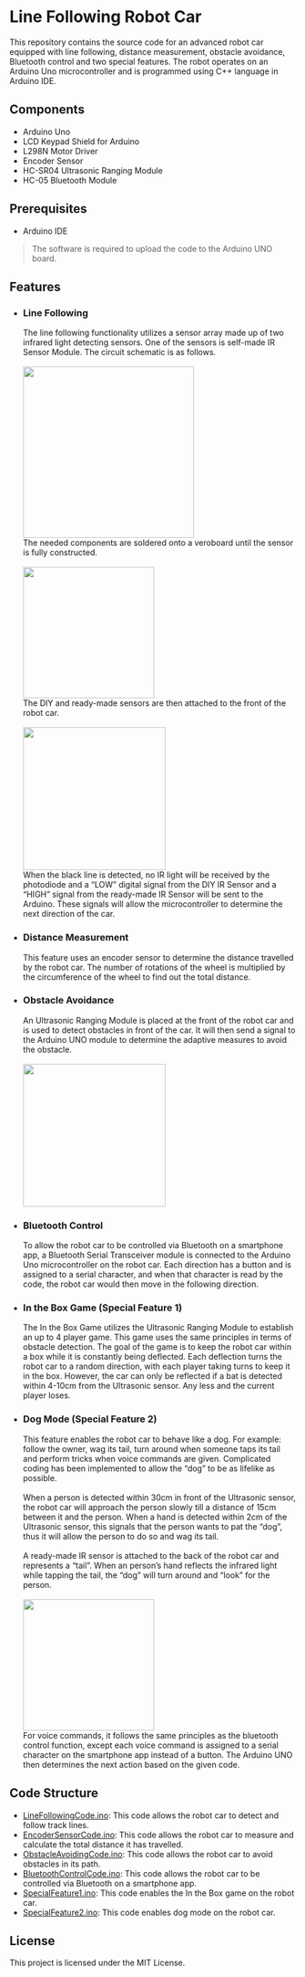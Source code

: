 # Line Following Robot Car
This repository contains the source code for an advanced robot car equipped with line following, distance measurement, obstacle avoidance, Bluetooth control and two special features. The robot operates on an Arduino Uno microcontroller and is programmed using C++ language in Arduino IDE.
## Components
- Arduino Uno
- LCD Keypad Shield for Arduino
- L298N Motor Driver
- Encoder Sensor
- HC-SR04 Ultrasonic Ranging Module
- HC-05 Bluetooth Module
## Prerequisites
- Arduino IDE
> The software is required to upload the code to the Arduino UNO board.
## Features
- ### Line Following
  The line following functionality utilizes a sensor array made up of two infrared light detecting sensors. One of the sensors is self-made IR Sensor Module. The circuit schematic is as follows.
  <br><br><img src="https://github.com/julianganjs/line-following-robot-car/assets/127673790/9b11aa12-8c0a-420b-838f-621eb3569b2c" width="300vw"><br>
  The needed components are soldered onto a veroboard until the sensor is fully constructed.
  <br><br><img src="https://github.com/julianganjs/line-following-robot-car/assets/127673790/97e7a216-7181-49b0-9c4f-099ea2a875e2" width="230vw"><br>
  The DIY and ready-made sensors are then attached to the front of the robot car.
  <br><br><img src="https://github.com/julianganjs/line-following-robot-car/assets/127673790/9bf2f4a3-3cc1-4bda-8ebe-5c34e6694523" width="250vw"><br>
  When the black line is detected, no IR light will be received by the photodiode and a “LOW” digital signal from the DIY IR Sensor and a “HIGH” signal from the ready-made IR Sensor will be sent to the Arduino.   These signals will allow the microcontroller to determine the next direction of the car.
- ### Distance Measurement
  This feature uses an encoder sensor to determine the distance travelled by the robot car. The number of rotations of the wheel is multiplied by the circumference of the wheel to find out the total distance.
- ### Obstacle Avoidance
  An Ultrasonic Ranging Module is placed at the front of the robot car and is used to detect obstacles in front of the car. It will then send a signal to the Arduino UNO module to determine the adaptive measures to avoid the obstacle.
  <br><br><img src="https://github.com/julianganjs/line-following-robot-car/assets/127673790/dff6b199-4554-45f1-be25-118ba71215f0" width="250vw"><br>
- ### Bluetooth Control
  To allow the robot car to be controlled via Bluetooth on a smartphone app, a Bluetooth Serial Transceiver module is connected to the Arduino Uno microcontroller on the robot car. Each direction has a button and is assigned to a serial character, and when that character is read by the code, the robot car would then move in the following direction.
- ### In the Box Game (Special Feature 1)
  The In the Box Game utilizes the Ultrasonic Ranging Module to establish an up to 4 player game. This game uses the same principles in terms of obstacle detection. The goal of the game is to keep the robot car within a box while it is constantly being deflected. Each deflection turns the robot car to a random direction, with each player taking turns to keep it in the box. However, the car can only be reflected if a bat is detected within 4-10cm from the Ultrasonic sensor. Any less and the current player loses. 
- ### Dog Mode (Special Feature 2)
  This feature enables the robot car to behave like a dog. For example: follow the owner, wag its tail, turn around when someone taps its tail and perform tricks when voice commands are given. Complicated coding has been implemented to allow the “dog” to be as lifelike as possible.
  <br><br>When a person is detected within 30cm in front of the Ultrasonic sensor, the robot car will approach the person slowly till a distance of 15cm between it and the person. When a hand is detected within 2cm of the Ultrasonic sensor, this signals that the person wants to pat the “dog”, thus it will allow the person to do so and wag its tail.
  <br><br>A ready-made IR sensor is attached to the back of the robot car and represents a “tail”. When an person’s hand reflects the infrared light while tapping the tail, the “dog” will turn around and “look” for the person.
  <br><br><img src="https://github.com/julianganjs/line-following-robot-car/assets/127673790/12cc8be8-8c27-4366-a403-afe85f06a9a3" width="230vw"><br>
  For voice commands, it follows the same principles as the bluetooth control function, except each voice command is assigned to a serial character on the smartphone app instead of a button. The Arduino UNO then determines the next action based on the given code.
## Code Structure
- [LineFollowingCode.ino](https://github.com/julianganjs/line-following-robot-car/blob/main/LineFollowingCode.ino): This code allows the robot car to detect and follow track lines.
- [EncoderSensorCode.ino](https://github.com/julianganjs/line-following-robot-car/blob/main/EncoderSensorCode.ino): This code allows the robot car to measure and calculate the total distance it has travelled.
- [ObstacleAvoidingCode.ino](https://github.com/julianganjs/line-following-robot-car/blob/main/ObstacleAvoidingCode.ino): This code allows the robot car to avoid obstacles in its path.
- [BluetoothControlCode.ino](https://github.com/julianganjs/line-following-robot-car/blob/main/BluetoothControlCode.ino): This code allows the robot car to be controlled via Bluetooth on a smartphone app.
- [SpecialFeature1.ino](https://github.com/julianganjs/line-following-robot-car/blob/main/SpecialFeature1.ino): This code enables the In the Box game on the robot car.
- [SpecialFeature2.ino](https://github.com/julianganjs/line-following-robot-car/blob/main/SpecialFeature2.ino): This code enables dog mode on the robot car.
## License
This project is licensed under the MIT License.
